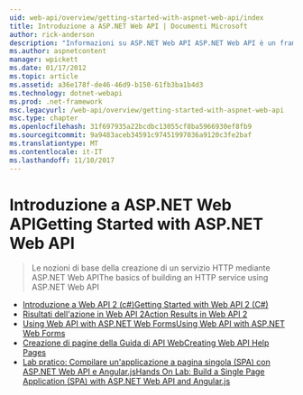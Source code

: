 ```yaml
---
uid: web-api/overview/getting-started-with-aspnet-web-api/index
title: Introduzione a ASP.NET Web API | Documenti Microsoft
author: rick-anderson
description: "Informazioni su ASP.NET Web API ASP.NET Web API è un framework che rende più semplice compilare servizi HTTP in grado di raggiungono una vasta gamma di client, inclusi i browser..."
ms.author: aspnetcontent
manager: wpickett
ms.date: 01/17/2012
ms.topic: article
ms.assetid: a36e178f-de46-46d9-b150-61fb3ba1b4d3
ms.technology: dotnet-webapi
ms.prod: .net-framework
msc.legacyurl: /web-api/overview/getting-started-with-aspnet-web-api
msc.type: chapter
ms.openlocfilehash: 31f697935a22bcdbc13055cf8ba5966930ef8fb9
ms.sourcegitcommit: 9a9483aceb34591c97451997036a9120c3fe2baf
ms.translationtype: MT
ms.contentlocale: it-IT
ms.lasthandoff: 11/10/2017
---
```

<a name="getting-started-with-aspnet-web-api"></a><span data-ttu-id="1937b-103">Introduzione a ASP.NET Web API</span><span class="sxs-lookup"><span data-stu-id="1937b-103">Getting Started with ASP.NET Web API</span></span>
====================
> <span data-ttu-id="1937b-104">Le nozioni di base della creazione di un servizio HTTP mediante ASP.NET Web API</span><span class="sxs-lookup"><span data-stu-id="1937b-104">The basics of building an HTTP service using ASP.NET Web API</span></span>


- [<span data-ttu-id="1937b-105">Introduzione a Web API 2 (c#)</span><span class="sxs-lookup"><span data-stu-id="1937b-105">Getting Started with Web API 2 (C#)</span></span>](tutorial-your-first-web-api.md)
- [<span data-ttu-id="1937b-106">Risultati dell'azione in Web API 2</span><span class="sxs-lookup"><span data-stu-id="1937b-106">Action Results in Web API 2</span></span>](action-results.md)
- [<span data-ttu-id="1937b-107">Using Web API with ASP.NET Web Forms</span><span class="sxs-lookup"><span data-stu-id="1937b-107">Using Web API with ASP.NET Web Forms</span></span>](using-web-api-with-aspnet-web-forms.md)
- [<span data-ttu-id="1937b-108">Creazione di pagine della Guida di API Web</span><span class="sxs-lookup"><span data-stu-id="1937b-108">Creating Web API Help Pages</span></span>](creating-api-help-pages.md)
- [<span data-ttu-id="1937b-109">Lab pratico: Compilare un'applicazione a pagina singola (SPA) con ASP.NET Web API e Angular.js</span><span class="sxs-lookup"><span data-stu-id="1937b-109">Hands On Lab: Build a Single Page Application (SPA) with ASP.NET Web API and Angular.js</span></span>](build-a-single-page-application-spa-with-aspnet-web-api-and-angularjs.md)
